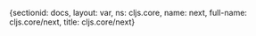 {sectionid: docs, layout: var, ns: cljs.core, name: next, full-name: cljs.core/next,
  title: cljs.core/next}
